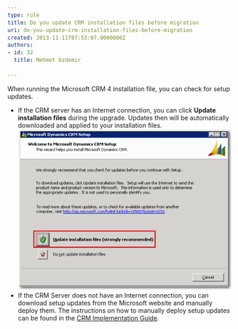 ```yaml
---
type: rule
title: Do you update CRM installation files before migration
uri: do-you-update-crm-installation-files-before-migration
created: 2013-11-11T07:53:07.0000000Z
authors:
- id: 32
  title: Mehmet Ozdemir

---
```


When running the Microsoft CRM 4 installation file, you can check for setup updates.
 
- If the CRM server has an Internet connection, you can click  **Update installation files** during the upgrade. Updates then will be automatically downloaded and applied to your installation files.
![Update CRM installation files](../../assets/CRM_UpdateSetup.gif)
- If the CRM Server does not have an Internet connection, you can download setup updates from the Microsoft website and manually deploy them. The instructions on how to manually deploy setup updates can be found in the [CRM Implementation Guide](http://www.ssw.com.au/SSW/Redirect/MSDNTaskList.htm).
